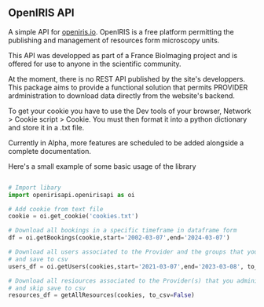 ## OpenIRIS API

A simple API for [openiris.io](openiris.io). OpenIRIS is a free platform permitting the publishing and management of resources form microscopy units.

This API was developped as part of a France BioImaging project and is offered for use to anyone in the scientific community.

At the moment, there is no REST API published by the site's developpers. This package aims to provide a functional solution that permits PROVIDER ardministration to download data directly from the website's backend.

To get your cookie you have to use the Dev tools of your browser, Network > Cookie script > Cookie. You must then format it into a python dictionary and store it in a .txt file.

Currently in Alpha, more features are scheduled to be added alongside a complete documentation.

Here's a small example of some basic usage of the library

```python 

# Import libary
import openirisapi.openirisapi as oi

# Add cookie from text file
cookie = oi.get_cookie('cookies.txt')

# Download all bookings in a specific timeframe in dataframe form
df = oi.getBookings(cookie,start='2002-03-07',end='2024-03-07')

# Download all users associated to the Provider and the groups that you administer
# and save to csv
users_df = oi.getUsers(cookies,start='2021-03-07',end='2023-03-08', to_csv=True):

# Download all resiources associated to the Provider(s) that you administer
# and skip save to csv
resources_df = getAllResources(cookies, to_csv=False)
```
